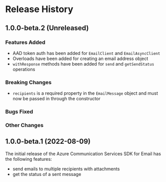 # Release History

## 1.0.0-beta.2 (Unreleased)

### Features Added

- AAD token auth has been added for `EmailClient` and `EmailAsyncClient`
- Overloads have been added for creating an email address object
- `withResponse` methods have been added for `send` and `getSendStatus` operations

### Breaking Changes

- `recipients` is a required property in the `EmailMessage` object and must now be passed in through the constructor

### Bugs Fixed

### Other Changes

## 1.0.0-beta.1 (2022-08-09)

The initial release of the Azure Communication Services SDK for Email has the following features:

- send emails to multiple recipients with attachments
- get the status of a sent message

